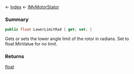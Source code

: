 ← [Index](Api-Index) ← [IMyMotorStator](Sandbox.ModAPI.Ingame.IMyMotorStator)

### Summary

```csharp
public float LowerLimitRad { get; set; }
```

Gets or sets the lower angle limit of the rotor in radians. Set to float.MinValue for no limit.

### Returns

[float](https://docs.microsoft.com/en-us/dotnet/api/system.single?view=netframework-4.6)

